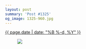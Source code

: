 ```yaml
---
layout: post
summary: 'Post #1325'
og_image: 1325-960.jpg
---
```


<p>
 <time>
  <a href="/1325">
   {{ page.date | date: "%B %-d, %Y" }}
  </a>
 </time>
 <a href="/1325">
  <figure data-taken="3/21/2021">
   <img sizes="(min-width: 700px) 50vw, calc(100vw - 2rem)" src="{{ site.assets_url }}/1325-480.jpg" srcset="{{ site.assets_url }}/1325-240.jpg 240w, {{ site.assets_url }}/1325-480.jpg 480w, {{ site.assets_url }}/1325-720.jpg 720w, {{ site.assets_url }}/1325-960.jpg 960w"/>
  </figure>
 </a>
</p>
